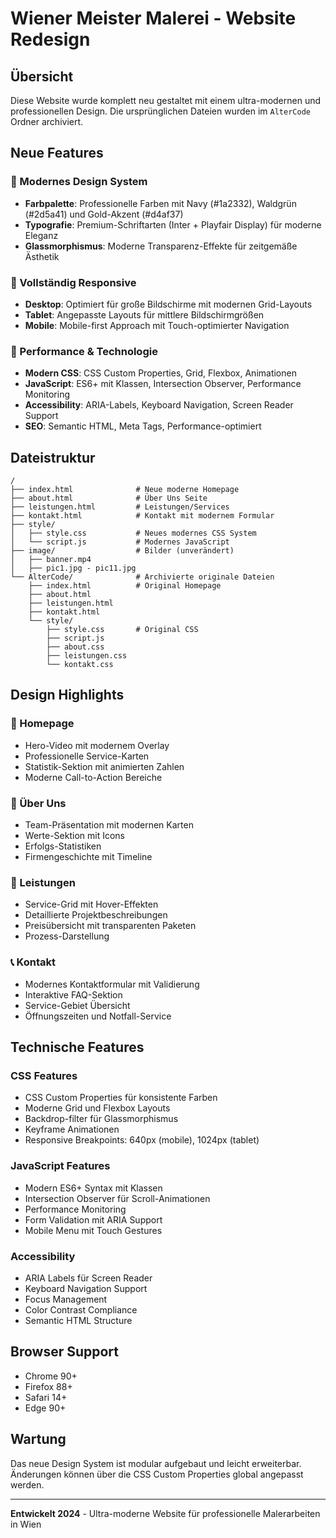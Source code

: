# Wiener Meister Malerei - Website Redesign

## Übersicht

Diese Website wurde komplett neu gestaltet mit einem ultra-modernen und professionellen Design. Die ursprünglichen Dateien wurden im `AlterCode` Ordner archiviert.

## Neue Features

### 🎨 Modernes Design System
- **Farbpalette**: Professionelle Farben mit Navy (#1a2332), Waldgrün (#2d5a41) und Gold-Akzent (#d4af37)
- **Typografie**: Premium-Schriftarten (Inter + Playfair Display) für moderne Eleganz
- **Glassmorphismus**: Moderne Transparenz-Effekte für zeitgemäße Ästhetik

### 📱 Vollständig Responsive
- **Desktop**: Optimiert für große Bildschirme mit modernen Grid-Layouts
- **Tablet**: Angepasste Layouts für mittlere Bildschirmgrößen
- **Mobile**: Mobile-first Approach mit Touch-optimierter Navigation

### 🚀 Performance & Technologie
- **Modern CSS**: CSS Custom Properties, Grid, Flexbox, Animationen
- **JavaScript**: ES6+ mit Klassen, Intersection Observer, Performance Monitoring
- **Accessibility**: ARIA-Labels, Keyboard Navigation, Screen Reader Support
- **SEO**: Semantic HTML, Meta Tags, Performance-optimiert

## Dateistruktur

```
/
├── index.html              # Neue moderne Homepage
├── about.html              # Über Uns Seite
├── leistungen.html         # Leistungen/Services
├── kontakt.html            # Kontakt mit modernem Formular
├── style/
│   ├── style.css           # Neues modernes CSS System
│   └── script.js           # Modernes JavaScript
├── image/                  # Bilder (unverändert)
│   ├── banner.mp4
│   ├── pic1.jpg - pic11.jpg
└── AlterCode/              # Archivierte originale Dateien
    ├── index.html          # Original Homepage
    ├── about.html
    ├── leistungen.html
    ├── kontakt.html
    └── style/
        ├── style.css       # Original CSS
        ├── script.js
        ├── about.css
        ├── leistungen.css
        └── kontakt.css
```

## Design Highlights

### 🎯 Homepage
- Hero-Video mit modernem Overlay
- Professionelle Service-Karten
- Statistik-Sektion mit animierten Zahlen
- Moderne Call-to-Action Bereiche

### 👥 Über Uns
- Team-Präsentation mit modernen Karten
- Werte-Sektion mit Icons
- Erfolgs-Statistiken
- Firmengeschichte mit Timeline

### 🔧 Leistungen
- Service-Grid mit Hover-Effekten
- Detaillierte Projektbeschreibungen
- Preisübersicht mit transparenten Paketen
- Prozess-Darstellung

### 📞 Kontakt
- Modernes Kontaktformular mit Validierung
- Interaktive FAQ-Sektion
- Service-Gebiet Übersicht
- Öffnungszeiten und Notfall-Service

## Technische Features

### CSS Features
- CSS Custom Properties für konsistente Farben
- Moderne Grid und Flexbox Layouts
- Backdrop-filter für Glassmorphismus
- Keyframe Animationen
- Responsive Breakpoints: 640px (mobile), 1024px (tablet)

### JavaScript Features
- Modern ES6+ Syntax mit Klassen
- Intersection Observer für Scroll-Animationen
- Performance Monitoring
- Form Validation mit ARIA Support
- Mobile Menu mit Touch Gestures

### Accessibility
- ARIA Labels für Screen Reader
- Keyboard Navigation Support
- Focus Management
- Color Contrast Compliance
- Semantic HTML Structure

## Browser Support
- Chrome 90+
- Firefox 88+
- Safari 14+
- Edge 90+

## Wartung
Das neue Design System ist modular aufgebaut und leicht erweiterbar. Änderungen können über die CSS Custom Properties global angepasst werden.

---

**Entwickelt 2024** - Ultra-moderne Website für professionelle Malerarbeiten in Wien